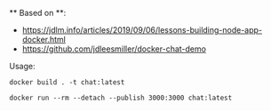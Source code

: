 ** Based on **:

- https://jdlm.info/articles/2019/09/06/lessons-building-node-app-docker.html
- https://github.com/jdleesmiller/docker-chat-demo


Usage:

`docker build . -t chat:latest`

`docker run --rm --detach --publish 3000:3000 chat:latest`